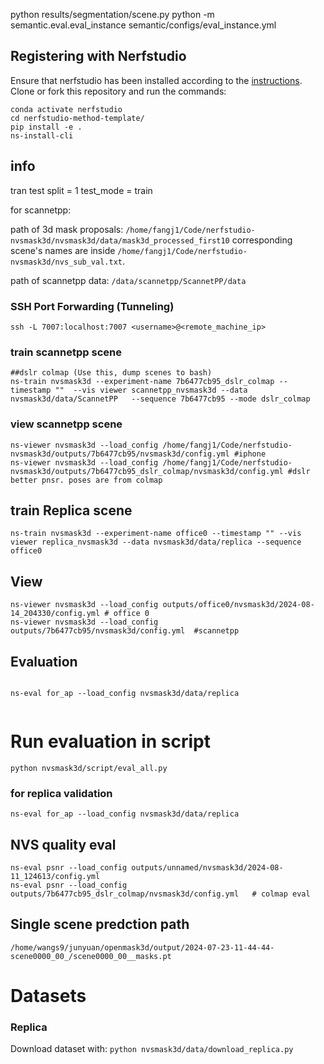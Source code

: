 
python  results/segmentation/scene.py
python -m semantic.eval.eval_instance semantic/configs/eval_instance.yml
## Registering with Nerfstudio
Ensure that nerfstudio has been installed according to the [instructions](https://docs.nerf.studio/en/latest/quickstart/installation.html). Clone or fork this repository and run the commands:

```
conda activate nerfstudio
cd nerfstudio-method-template/
pip install -e .
ns-install-cli
```
## info
tran test split = 1
test_mode = train

for scannetpp:

path of 3d mask proposals: ```/home/fangj1/Code/nerfstudio-nvsmask3d/nvsmask3d/data/mask3d_processed_first10``` corresponding scene's names are inside ```/home/fangj1/Code/nerfstudio-nvsmask3d/nvs_sub_val.txt```.

path of scannetpp data: ```/data/scannetpp/ScannetPP/data```

### SSH Port Forwarding (Tunneling)
``` 
ssh -L 7007:localhost:7007 <username>@<remote_machine_ip>
```

### train scannetpp scene
```
##dslr colmap (Use this, dump scenes to bash)
ns-train nvsmask3d --experiment-name 7b6477cb95_dslr_colmap --timestamp ""  --vis viewer scannetpp_nvsmask3d --data nvsmask3d/data/ScannetPP   --sequence 7b6477cb95 --mode dslr_colmap
```
### view scannetpp scene
```
ns-viewer nvsmask3d --load_config /home/fangj1/Code/nerfstudio-nvsmask3d/outputs/7b6477cb95/nvsmask3d/config.yml #iphone
ns-viewer nvsmask3d --load_config /home/fangj1/Code/nerfstudio-nvsmask3d/outputs/7b6477cb95_dslr_colmap/nvsmask3d/config.yml #dslr better pnsr. poses are from colmap

```

## train Replica scene
```
ns-train nvsmask3d --experiment-name office0 --timestamp "" --vis viewer replica_nvsmask3d --data nvsmask3d/data/replica --sequence office0 

```


## View
```
ns-viewer nvsmask3d --load_config outputs/office0/nvsmask3d/2024-08-14_204330/config.yml # office 0
ns-viewer nvsmask3d --load_config outputs/7b6477cb95/nvsmask3d/config.yml  #scannetpp

```

## Evaluation 
```

ns-eval for_ap --load_config nvsmask3d/data/replica


```
# Run evaluation in script
```
python nvsmask3d/script/eval_all.py
```
### for replica validation
```
ns-eval for_ap --load_config nvsmask3d/data/replica
```
## NVS quality eval
```
ns-eval psnr --load_config outputs/unnamed/nvsmask3d/2024-08-11_124613/config.yml
ns-eval psnr --load_config outputs/7b6477cb95_dslr_colmap/nvsmask3d/config.yml   # colmap eval

```
## Single scene predction path
```
/home/wangs9/junyuan/openmask3d/output/2024-07-23-11-44-44-scene0000_00_/scene0000_00__masks.pt
```


# Datasets
### Replica
Download dataset with: `python nvsmask3d/data/download_replica.py`
